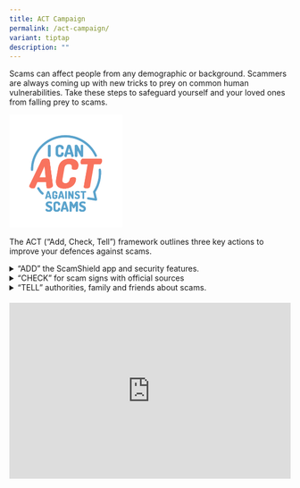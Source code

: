 ```yaml
---
title: ACT Campaign
permalink: /act-campaign/
variant: tiptap
description: ""
---
```

<p>Scams can affect people from any demographic or background. Scammers are
always coming up with new tricks to prey on common human vulnerabilities.
Take these steps to safeguard yourself and your loved ones from falling
prey to scams.</p>
<p></p>
<div class="isomer-image-wrapper">
<img style="width: 40%;" height="auto" width="100%" alt="" src="/images/ACT Campaign/ACT_logo_wbg.png">
</div>
<p>The ACT (“Add, Check, Tell”) framework outlines three key actions to improve
your defences against scams.</p>
<div data-type="detailGroup" class="isomer-accordion isomer-accordion-white">
<details class="isomer-details">
<summary>“ADD” the ScamShield app and security features.</summary>
<div data-type="detailsContent" class="isomer-details-content">
<p></p>
<div class="isomer-image-wrapper">
<img style="width: 50%;" height="auto" width="100%" alt="" src="/images/Orange.png">
</div>
<ul data-tight="true" class="tight">
<li>
<p>The ScamShield app helps to block scam calls and filter or flag scam SMSes.
With ScamShield, you can expect to receive reduced numbers of scam calls.
You can also expect fewer malicious SMSes, such as those offering fake
job offers and loans, or tricking you into clicking malicious links.</p>
</li>
<li>
<p>Install anti-virus apps to prevent malware. Anti-virus apps which can
detect malware and malicious phishing links are keys to safeguarding your
devices and accounts. CSA has put together a list of recommended apps which
users can download to suit their needs and budget - <a href="https://www.csa.gov.sg/our-programmes/cybersecurity-outreach/cybersecurity-campaigns/the-unseen-enemy-campaign/add-scamshield-and-anti-virus-apps" rel="noopener noreferrer nofollow" target="_blank"><u>Add ScamShield and Anti-Virus Apps</u></a>.</p>
</li>
</ul>
</div>
</details>
<details class="isomer-details">
<summary>“CHECK” for scam signs with official sources</summary>
<div data-type="detailsContent" class="isomer-details-content">
<p></p>
<div class="isomer-image-wrapper">
<img style="width: 50%;" height="auto" width="100%" alt="" src="/images/Green.png">
</div>
<ul data-tight="true" class="tight">
<li>
<p>When you receive a phone call or message asking for your personal information,
banking credentials, or to transfer money, always check and verify.</p>
</li>
<li>
<p>First, check with the organization involved. For example, if the caller/sender
claims to be from a bank, call the official hotline of the bank to verify.</p>
</li>
<li>
<p>If the caller/sender claims to be a Government official, check with the
said agency directly.</p>
</li>
<li>
<p>If the message appears to be sent by a delivery company, and you are expecting
a delivery, check with the delivery company directly.</p>
</li>
<li>
<p>Government agencies and banks will never send you messages with Uniform
Resource Locator to request for your personal information or banking credentials.
If in doubt, do not click on such links. Government agencies will also
not ask for your personal particulars or banking credentials over the phone,
via SMSes, or emails.</p>
</li>
</ul>
</div>
</details>
<details class="isomer-details">
<summary>“TELL” authorities, family and friends about scams.</summary>
<div data-type="detailsContent" class="isomer-details-content">
<p></p>
<div class="isomer-image-wrapper">
<img style="width: 50%;" height="auto" width="100%" alt="" src="/images/Pink.png">
</div>
<ul data-tight="true" class="tight">
<li>
<p>If you suspect that you have fallen prey to a scam, call your bank or
use the bank’s mobile application to activate the emergency “kill-switch”.
This enables the bank to promptly suspend your account to prevent scammers
from transferring your funds.</p>
</li>
<li>
<p>You should also file a police report immediately via <a href="https://eservices1.police.gov.sg/phub/eservices/landingpage/police-report" rel="noopener noreferrer nofollow" target="_blank"><u>e-report online</u></a> or
in person at the nearest <a href="https://www.sgdi.gov.sg/other-organisations/police-posts-manned-npps" rel="noopener nofollow" target="_blank">Neighbourhood Police Post</a>.</p>
</li>
<li>
<p>You can also share your scam encounters via the ScamShield app and/or
the ScamShield Bot. Your sharing can help prevent other potential victims
from falling prey.</p>
</li>
<li>
<p>Tell your family and friends about the latest scam trends. You can prevent
them from falling prey to scams by doing so.</p>
</li>
</ul>
</div>
</details>
</div>
<h4></h4>
<div class="iframe-wrapper">
<iframe height="315" width="100%" allowfullscreen="true" frameborder="0" src="https://www.youtube.com/embed/5wPxjwKtB0c?si=1Zds-hsZVG75R6Mu"></iframe>
</div>
<p></p>